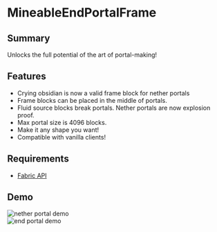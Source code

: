 # MineableEndPortalFrame
## Summary
Unlocks the full potential of the art of portal-making!
## Features
- Crying obsidian is now a valid frame block for nether portals
- Frame blocks can be placed in the middle of portals.
- Fluid source blocks break portals. Nether portals are now explosion proof.
- Max portal size is 4096 blocks.
- Make it any shape you want!
- Compatible with vanilla clients!
## Requirements
- [Fabric API](https://modrinth.com/mod/fabric-api)
## Demo
![nether portal demo](https://github.com/crdtrd/FlexiblePortals/blob/dev/showcase/netherportal.gif)\
![end portal demo](https://github.com/crdtrd/FlexiblePortals/blob/dev/showcase/endportal.gif)
